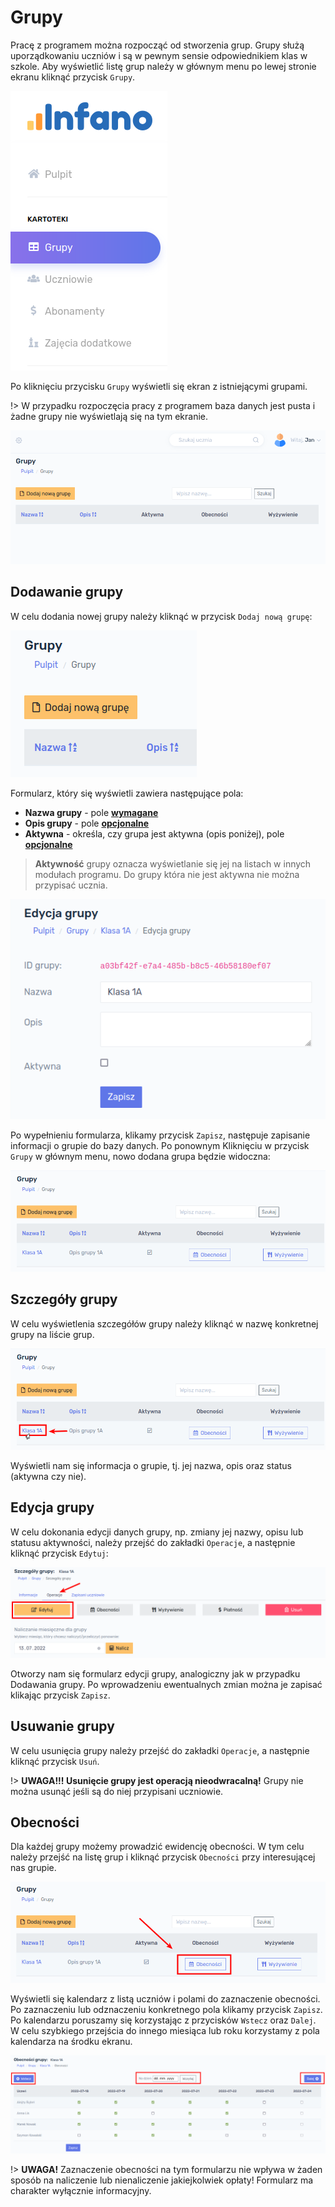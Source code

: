 # Grupy

Pracę z programem można rozpocząć od stworzenia grup. Grupy służą uporządkowaniu uczniów i są w pewnym sensie odpowiednikiem klas w szkole. Aby wyświetlić listę grup należy w głównym menu po lewej stronie ekranu kliknąć przycisk  `Grupy`.

![Menu Grupy](../assets/img/3/3-01-grupy.png)

Po kliknięciu przycisku `Grupy` wyświetli się ekran z istniejącymi grupami.

!> W przypadku rozpoczęcia pracy z programem baza danych jest pusta i żadne grupy nie wyświetlają się na tym ekranie.

![Grupy - pusta lista](../assets/img/3/3-02-brak_grup.png)



## Dodawanie grupy

W celu dodania nowej grupy należy kliknąć w przycisk `Dodaj nową grupę`:

![Grupy - dodaj](../assets/img/3/3-03-dodaj_nowa_grupe.png)

Formularz, który się wyświetli zawiera następujące pola:

- **Nazwa grupy** - pole **<u>wymagane</u>**
- **Opis grupy** - pole **<u>opcjonalne</u>**
- **Aktywna** - określa, czy grupa jest aktywna (opis poniżej), pole **<u>opcjonalne</u>**



> **Aktywność** grupy oznacza wyświetlanie się jej na listach w innych modułach programu. Do grupy która nie jest aktywna nie można przypisać ucznia.



![Grupy - dodawanie](../assets/img/3/3-04-edycja_grupy.png)

Po wypełnieniu formularza, klikamy przycisk `Zapisz`, następuje zapisanie informacji o grupie do bazy danych. Po ponownym Kliknięciu w przycisk `Grupy` w głównym menu, nowo dodana grupa będzie widoczna:

![Grupy - dodaj](../assets/img/3/3-05-lista_grup.png)



## Szczegóły grupy

W celu wyświetlenia szczegółów grupy należy kliknąć w nazwę konkretnej grupy na liście grup.

![Grupy - szczegóły](../assets/img/3/3-06-lista_grup.png)

Wyświetli nam się informacja o grupie, tj. jej nazwa, opis oraz status (aktywna czy nie). 



## Edycja grupy

W celu dokonania edycji danych grupy, np. zmiany jej nazwy, opisu lub statusu aktywności, należy przejść do zakładki `Operacje`, a następnie kliknąć przycisk `Edytuj`:

![Grupy - edytuj](../assets/img/3/3-07-operacje_grupy.png)

Otworzy nam się formularz edycji grupy, analogiczny jak w przypadku Dodawania grupy. Po wprowadzeniu ewentualnych zmian można je zapisać klikając przycisk `Zapisz`.



## Usuwanie grupy

W celu usunięcia grupy należy przejść do zakładki `Operacje`, a następnie kliknąć przycisk `Usuń`.

!> **UWAGA!!! Usunięcie grupy jest operacją nieodwracalną!** Grupy nie można usunąć jeśli są do niej przypisani uczniowie.



## Obecności

Dla każdej grupy możemy prowadzić ewidencję obecności. W tym celu należy przejść na listę grup i kliknąć przycisk `Obecności` przy interesującej nas grupie.



![Lista grup - obecności](../assets/img/3/3-55-grupy-obecnosci.png)



Wyświetli się kalendarz z listą uczniów i polami do zaznaczenie obecności. Po zaznaczeniu lub odznaczeniu konkretnego pola klikamy przycisk `Zapisz`. Po kalendarzu poruszamy się korzystając z przycisków `Wstecz` oraz `Dalej`. W celu szybkiego przejścia do innego miesiąca lub roku korzystamy z pola kalendarza na środku ekranu.



![Lista grup - obecności -kalendarz](../assets/img/3/3-56-grupy-obecnosci-kalendarz.png)



!> **UWAGA!** Zaznaczenie obecności na tym formularzu nie wpływa w żaden sposób na naliczenie lub nienaliczenie jakiejkolwiek opłaty! Formularz ma charakter wyłącznie informacyjny.